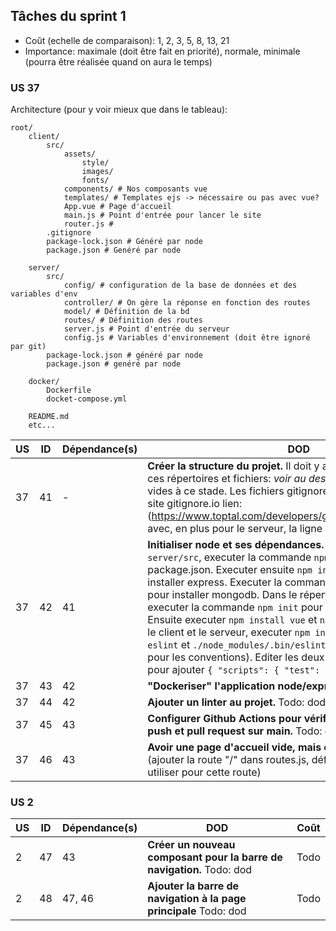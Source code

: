 ## Tâches du sprint 1

- Coût (echelle de comparaison): 1, 2, 3, 5, 8, 13, 21
- Importance: maximale (doit être fait en priorité), normale, minimale (pourra être réalisée quand on aura le temps)

### US 37

Architecture (pour y voir mieux que dans le tableau):

```
root/
    client/
        src/
            assets/
                style/
                images/
                fonts/
            components/ # Nos composants vue
            templates/ # Templates ejs -> nécessaire ou pas avec vue?
            App.vue # Page d'accueil
            main.js # Point d'entrée pour lancer le site
            router.js #
        .gitignore
        package-lock.json # Généré par node
        package.json # Genéré par node

    server/
        src/
            config/ # configuration de la base de données et des variables d'env
            controller/ # On gère la réponse en fonction des routes
            model/ # Définition de la bd
            routes/ # Définition des routes
            server.js # Point d'entrée du serveur
            config.js # Variables d'environnement (doit être ignoré par git)
        package-lock.json # généré par node
        package.json # genéré par node

    docker/
        Dockerfile
        docket-compose.yml

    README.md
    etc...
```

| US | ID | Dépendance(s) | DOD | Coût |
|----|----|---------------|-----|------|
| 37 | 41 | - | **Créer la structure du projet.** Il doit y avoir (relatif à la racine), ces répertoires et fichiers: *voir au dessus*. Les fichiers sont vides à ce stade. Les fichiers gitignore sont générés à partir du site gitignore.io lien: (https://www.toptal.com/developers/gitignore/api/vscode,node) avec, en plus pour le serveur, la ligne config.js. | 1 |
| 37 | 42 | 41 | **Initialiser node et ses dépendances.** Dans le répertoire `server/src`, executer la commande `npm init` pour créer package.json. Executer ensuite `npm install express` pour installer express. Executer la commande `npm install mongodb` pour installer mongodb. Dans le répertoire `server/client`, executer la commande `npm init` pour créer package.json. Ensuite executer `npm install vue` et `npm install bluefy`. Pour le client et le serveur, executer `npm install jest`, `npm install eslint` et `./node_modules/.bin/eslint --init` (choisir Google pour les conventions). Editer les deux fichiers `package.json` pour ajouter `{ "scripts": { "test": "jest" } }`. | 2 |
| 37 | 43 | 42 | **"Dockeriser" l'application node/express/mongoDB.** Todo: dod | 8 |
| 37 | 44 | 42 | **Ajouter un linter au projet.** Todo: dod | 3 |
| 37 | 45 | 43 | **Configurer Github Actions pour vérifier le build à chaque push et pull request sur main.** Todo: dod | 5 |
| 37 | 46 | 43 | **Avoir une page d'accueil vide, mais qui fonctionne**. Todo: dod (ajouter la route "/" dans routes.js, définir la template .ejs à utiliser pour cette route) | 3 |

### US 2

| US | ID | Dépendance(s) | DOD | Coût |
|----|----|---------------|-----|------|
| 2  | 47 | 43 | **Créer un nouveau composant pour la barre de navigation.** Todo: dod | Todo |
| 2  | 48 | 47, 46 | **Ajouter la barre de navigation à la page principale** Todo: dod | Todo |